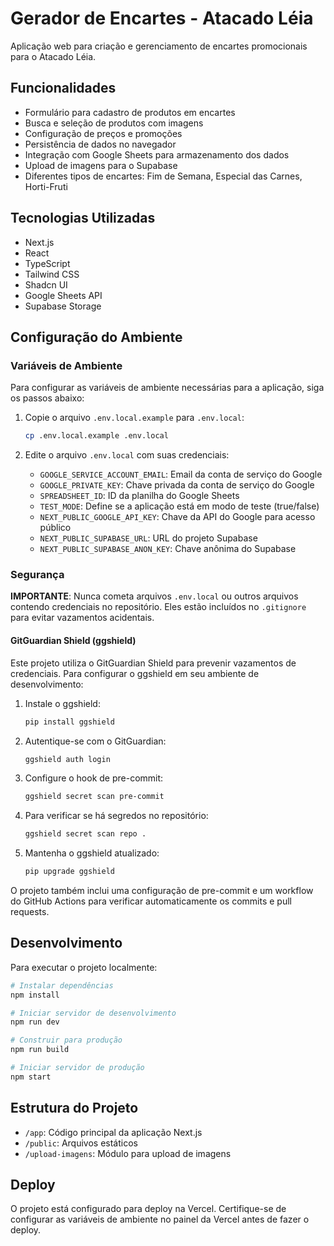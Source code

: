 # Gerador de Encartes - Atacado Léia

Aplicação web para criação e gerenciamento de encartes promocionais para o Atacado Léia.

## Funcionalidades

- Formulário para cadastro de produtos em encartes
- Busca e seleção de produtos com imagens
- Configuração de preços e promoções
- Persistência de dados no navegador
- Integração com Google Sheets para armazenamento dos dados
- Upload de imagens para o Supabase
- Diferentes tipos de encartes: Fim de Semana, Especial das Carnes, Horti-Fruti

## Tecnologias Utilizadas

- Next.js
- React
- TypeScript
- Tailwind CSS
- Shadcn UI
- Google Sheets API
- Supabase Storage

## Configuração do Ambiente

### Variáveis de Ambiente

Para configurar as variáveis de ambiente necessárias para a aplicação, siga os passos abaixo:

1. Copie o arquivo `.env.local.example` para `.env.local`:

   ```bash
   cp .env.local.example .env.local
   ```

2. Edite o arquivo `.env.local` com suas credenciais:
   - `GOOGLE_SERVICE_ACCOUNT_EMAIL`: Email da conta de serviço do Google
   - `GOOGLE_PRIVATE_KEY`: Chave privada da conta de serviço do Google
   - `SPREADSHEET_ID`: ID da planilha do Google Sheets
   - `TEST_MODE`: Define se a aplicação está em modo de teste (true/false)
   - `NEXT_PUBLIC_GOOGLE_API_KEY`: Chave da API do Google para acesso público
   - `NEXT_PUBLIC_SUPABASE_URL`: URL do projeto Supabase
   - `NEXT_PUBLIC_SUPABASE_ANON_KEY`: Chave anônima do Supabase

### Segurança

**IMPORTANTE**: Nunca cometa arquivos `.env.local` ou outros arquivos contendo credenciais no repositório. Eles estão incluídos no `.gitignore` para evitar vazamentos acidentais.

#### GitGuardian Shield (ggshield)

Este projeto utiliza o GitGuardian Shield para prevenir vazamentos de credenciais. Para configurar o ggshield em seu ambiente de desenvolvimento:

1. Instale o ggshield:

   ```bash
   pip install ggshield
   ```

2. Autentique-se com o GitGuardian:

   ```bash
   ggshield auth login
   ```

3. Configure o hook de pre-commit:

   ```bash
   ggshield secret scan pre-commit
   ```

4. Para verificar se há segredos no repositório:

   ```bash
   ggshield secret scan repo .
   ```

5. Mantenha o ggshield atualizado:
   ```bash
   pip upgrade ggshield
   ```

O projeto também inclui uma configuração de pre-commit e um workflow do GitHub Actions para verificar automaticamente os commits e pull requests.

## Desenvolvimento

Para executar o projeto localmente:

```bash
# Instalar dependências
npm install

# Iniciar servidor de desenvolvimento
npm run dev

# Construir para produção
npm run build

# Iniciar servidor de produção
npm start
```

## Estrutura do Projeto

- `/app`: Código principal da aplicação Next.js
- `/public`: Arquivos estáticos
- `/upload-imagens`: Módulo para upload de imagens

## Deploy

O projeto está configurado para deploy na Vercel. Certifique-se de configurar as variáveis de ambiente no painel da Vercel antes de fazer o deploy.
